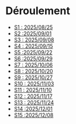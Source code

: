 # Déroulement

<!-- start-replace-subnav depth=1 -->
* [S1 : <!-- varexp:begin S1 -->2025/08/25<!-- varexp:end -->](/01-deroulement/01/)
* [S2 :<!-- varexp:begin S2 -->2025/09/01<!-- varexp:end -->](/01-deroulement/02/)
* [S3 : <!-- varexp:begin S3 -->2025/09/08<!-- varexp:end -->](/01-deroulement/03/)
* [S4 : <!-- varexp:begin S4 -->2025/09/15<!-- varexp:end -->](/01-deroulement/04/)
* [S5 :<!-- varexp:begin S5 -->2025/09/22<!-- varexp:end -->](/01-deroulement/05/)
* [S6 :<!-- varexp:begin S6 -->2025/09/29<!-- varexp:end -->](/01-deroulement/06/)
* [S7 : <!-- varexp:begin S7 -->2025/10/06<!-- varexp:end -->](/01-deroulement/07/)
* [S8 : <!-- varexp:begin S8 -->2025/10/20<!-- varexp:end -->](/01-deroulement/08/)
* [S9 : <!-- varexp:begin S9 -->2025/10/27<!-- varexp:end -->](/01-deroulement/09/)
* [S10 : <!-- varexp:begin S10 -->2025/11/03<!-- varexp:end -->](/01-deroulement/10/)
* [S11 : <!-- varexp:begin S11 -->2025/11/10<!-- varexp:end -->](/01-deroulement/11/)
* [S12 : <!-- varexp:begin S12 -->2025/11/17<!-- varexp:end -->](/01-deroulement/12/)
* [S13 : <!-- varexp:begin S13 -->2025/11/24<!-- varexp:end -->](/01-deroulement/13/)
* [S14 :<!-- varexp:begin S14 -->2025/12/01<!-- varexp:end -->](/01-deroulement/14/)
* [S15 :<!-- varexp:begin S15 -->2025/12/08<!-- varexp:end -->](/01-deroulement/15/)
<!-- end-replace-subnav -->
